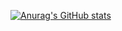 [![Anurag's GitHub stats](https://github-readme-stats.vercel.app/api?username=jpedro85)](https://github.com/anuraghazra/github-readme-stats)
